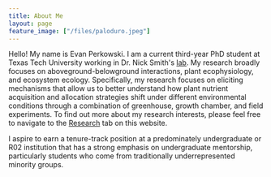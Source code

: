 ```yaml
---
title: About Me
layout: page
feature_image: ["/files/paloduro.jpeg"]
---
```


Hello! My name is Evan Perkowski. I am a current third-year PhD student at Texas Tech University working in Dr. Nick Smith's [lab](http://www.smithecophyslab.com/). My research broadly focuses on aboveground-belowground interactions, plant ecophysiology, and ecosystem ecology. Specifically, my research focuses on eliciting mechanisms that allow us to better understand how plant nutrient acquisition and allocation strategies shift under different environmental conditions through a combination of greenhouse, growth chamber, and field experiments. To find out more about my research interests, please feel free to navigate to the [Research]("/Research.md") tab on this website.

I aspire to earn a tenure-track position at a predominately undergraduate or R02 institution that has a strong emphasis on undergraduate mentorship, particularly students who come from traditionally underrepresented minority groups.

